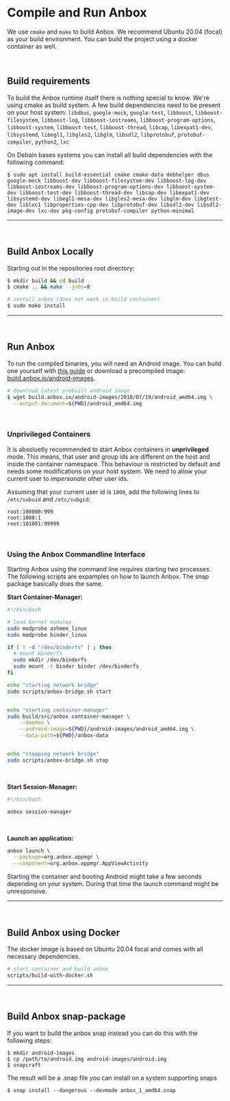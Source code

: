 # Compile and Run Anbox
We use `cmake` and `make` to build Anbox. We recommend Ubuntu 20.04 (focal) as your build environment.
You can build the project using a docker container as well.

&nbsp;
## **Build requirements**
To build the Anbox runtime itself there is nothing special to know. We're using
cmake as build system. A few build dependencies need to be present on your host
system:
`libdbus`, 
`google-mock`, 
`google-test`, 
`libboost`, 
`libboost-filesystem`, 
`libboost-log`, 
`libboost-iostreams`, 
`libboost-program-options`, 
`libboost-system`, 
`libboost-test`, 
`libboost-thread`, 
`libcap`, 
`libexpat1-dev`, 
`libsystemd`, 
`libegl1`, 
`libgles2`, 
`libglm`, 
`libsdl2`, 
`libprotobuf`, 
`protobuf-compiler`, 
`python2`, 
`lxc`

On Debain bases systems you can install all build dependencies with the following
command:
```
$ sudo apt install build-essential cmake cmake-data debhelper dbus google-mock libboost-dev libboost-filesystem-dev libboost-log-dev libboost-iostreams-dev libboost-program-options-dev libboost-system-dev libboost-test-dev libboost-thread-dev libcap-dev libexpat1-dev libsystemd-dev libegl1-mesa-dev libgles2-mesa-dev libglm-dev libgtest-dev liblxc1 libproperties-cpp-dev libprotobuf-dev libsdl2-dev libsdl2-image-dev lxc-dev pkg-config protobuf-compiler python-minimal
```

____
&nbsp;
## **Build Anbox Locally**
Starting out in the repositories root directory:
```sh
$ mkdir build && cd build
$ cmake .. && make --jobs=8

# install anbox (does not work in build container)
$ sudo make install
```

____
&nbsp;
## **Run Anbox**
To run the compiled binaries, you will need an Android image.
You can build one yourself with [this guide](docs/build-android.md) or download a precompiled image: [build.anbox.io/android-images](https://build.anbox.io/android-images/).
```sh
# download latest prebuilt android image
$ wget build.anbox.io/android-images/2018/07/19/android_amd64.img \
  --output-document=${PWD}/android_amd64.img
```

&nbsp;
### **Unprivileged Containers**
It is absoluetly recommended to start Anbox containers in **unprivileged** mode. This means, that user and group ids are different on the host and inside the container namespace. This behaviour is restricted by default and needs some modifications on your host system. We need to allow your current user to *impersonate* other user ids.

Assuming that your current user id is `1000`, add the following lines to `/etc/subuid` and `/etc/subgid`:
```
root:100000:999
root:1000:1
root:101001:99999
```

&nbsp;
### **Using the Anbox Commandline Interface**
Starting Anbox using the command line requires starting two processes. The following scripts are expamples on how to launch Anbox. The snap package basically does the same.

**Start Container-Manager:**
```sh
#!/bin/bash

# load kernel modules
sudo modprobe ashmem_linux
sudo modprobe binder_linux

if [ ! -d "/dev/binderfs" ] ; then
  # mount binderfs 
  sudo mkdir /dev/binderfs
  sudo mount -t binder binder /dev/binderfs
fi

echo "starting network bridge"
sudo scripts/anbox-bridge.sh start


echo "starting container-manager"
sudo build/src/anbox container-manager \
    --daemon \
    --android-image=${PWD}/android-images/android_amd64.img \
    --data-path=${PWD}/anbox-data


echo "stopping network bridge"
sudo scripts/anbox-bridge.sh stop
```
&nbsp;

**Start Session-Manager:**
```sh
#!/bin/bash

anbox session-manager
```
&nbsp;

**Launch an application:**
```sh
anbox launch \
  --package=org.anbox.appmgr \
  --component=org.anbox.appmgr.AppViewActivity
```
Starting the container and booting Android might take a few seconds depending on your system. During that time the launch command might be unresponsive.


____
&nbsp;
## **Build Anbox using Docker**
The docker image is based on Ubuntu 20.04 focal and comes with all necessary dependencies.
```sh
# start container and build anbox
scripts/build-with-docker.sh
```


____
&nbsp;
## **Build Anbox snap-package**
If you want to build the anbox snap instead you can do this with the following
steps:

```
$ mkdir android-images
$ cp /path/to/android.img android-images/android.img
$ snapcraft
```

The result will be a .snap file you can install on a system supporting snaps

```
$ snap install --dangerous --devmode anbox_1_amd64.snap
```